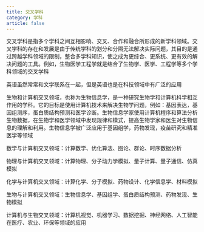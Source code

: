 ```yaml
---
title: 交叉学科
category: 学科
article: false
---
```


交叉学科是指多个学科之间互相影响、交叉、合作和融合所形成的新学科领域。交叉学科的存在和发展是由于传统学科的划分和分隔无法解决实际问题，其目的是通过跨越学科领域的限制，整合多学科知识，使之成为更综合、更系统、更有效的解决问题的工具。例如，生物医学工程学就是结合了生物学、医学、工程学等多个学科领域的交叉学科

英语虽然常常和文学联系在一起，但是英语也是在科技领域中有广泛的应用

生物和计算机交叉领域，也称为生物信息学，是一种研究生物学和计算机科学相互作用的学科。它的目标是使用计算机技术来解决生物学问题，例如：基因表达，基因组测序，蛋白质结构预测和医学诊断。生物信息学家使用计算机程序和算法分析生物数据，在生物学和医学领域中发现规律和模式，提高生物学家和医生对生物信息的理解和利用。生物信息学被广泛应用于基因组学，药物发现，疫苗研究和精准医学等领域

数学与计算机交叉领域：计算数学、优化算法、图论、群论、时序数据分析

物理与计算机交叉领域：计算物理、分子动力学模拟、量子计算、量子通信、仿真模拟

化学与计算机交叉领域：计算化学、分子模拟、药物设计、化学信息学、材料模拟

生物与计算机交叉领域：生物信息学、基因组学、蛋白质结构预测、药物发现、生物模拟

计算机与生物交叉领域：计算机视觉、机器学习、数据挖掘、神经网络、人工智能在医疗、农业、环保等领域的应用